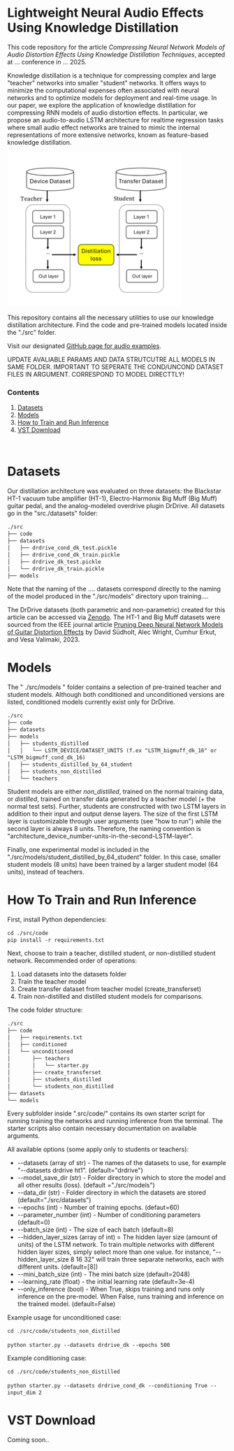 # Lightweight Neural Audio Effects Using Knowledge Distillation

This code repository for the article _Compressing Neural Network Models of Audio Distortion Effects Using Knowledge Distillation Techniques_, accepted at ... conference in ... 2025.

Knowledge distillation is a technique for compressing complex and large "teacher" networks into smaller "student" networks. It offers ways to minimize the computational expenses often associated with neural networks and to optimize models for deployment and real-time usage. In our paper, we explore the application of knowledge distillation for compressing RNN models of audio distortion effects. In particular, we propose an audio-to-audio LSTM architecture for realtime regression tasks where small audio effect networks are trained to mimic the internal representations of more extensive networks, known as feature-based knowledge distillation.

<div align="left">
 <img src="./fig/dk2.png" width="400">
</div>

This repository contains all the necessary utilities to use our knowledge distillation architecture. Find the code and pre-trained models located inside the "./src" folder.

Visit our designated [GitHub page for audio examples]().


UPDATE AVALIABLE PARAMS AND DATA STRUTCUTRE
ALL MODELS IN SAME FOLDER.
IMPORTANT TO SEPERATE THE COND/UNCOND DATASET FILES IN ARGUMENT. CORRESPOND TO MODEL DIRECTTLY!

<!-- Our distillation architecture was evaluated on three datasets, the Blackstar HT-1 vacuum tube amplifier (HT-1), Electro-Harmonix Big Muff (Big Muff) guitar pedal, and the analog-modeled overdrive plugin DrDrive.

Below are just a few non-parametric examples comparing our distilled student models against regular students networks (non-distilled).

**64 unit networks**
DrDrive - Target - Distilled - NonDistilled
HT-1 - Target - Distilled - NonDistilled

**8 unit networks**
Big Muff - Target - Distilled - NonDistilled -->

### Contents

1. [Datasets](#datasets)
2. [Models](#models)
3. [How to Train and Run Inference](#how-to-train-and-run-inference)
4. [VST Download](#vst-download)

<br/>

# Datasets

Our distillation architecture was evaluated on three datasets: the Blackstar HT-1 vacuum tube amplifier (HT-1), Electro-Harmonix Big Muff (Big Muff) guitar pedal, and the analog-modeled overdrive plugin DrDrive. All datasets go in the "src./datasets" folder:
```
./src
├── code
├── datasets
│   ├── drdrive_cond_dk_test.pickle
│   ├── drdrive_cond_dk_train.pickle
│   ├── drdrive_dk_test.pickle
│   └── drdrive_dk_train.pickle
├── models
```
Note that the naming of the .... datasets correspond directly to the naming of the model produced in the "./src/models" directory upon training....

The DrDrive datasets (both parametric and non-parametric) created for this article can be accessed via [Zenodo](https://doi.org/10.5281/zenodo.15222630). The HT-1 and Big Muff datasets were sourced from the IEEE journal article [Pruning Deep Neural Network Models of Guitar Distortion Effects](https://ieeexplore.ieee.org/abstract/document/9954902/) by David Südholt, Alec Wright, Cumhur Erkut, and Vesa Valimaki, 2023.

# Models

The " ./src/models " folder contains a selection of pre-trained teacher and student models. Although both conditioned and unconditioned versions are listed, conditioned models currently exist only for DrDrive.
```
./src
├── code
├── datasets
├── models
│   ├── students_distilled
│   │   └── LSTM_DEVICE/DATASET_UNITS (f.ex "LSTM_bigmuff_dk_16" or "LSTM_bigmuff_cond_dk_16)
│   ├── students_distilled_by_64_student
│   ├── students_non_distilled
│   └── teachers 
```
Student models are either *non_distilled*, trained on the normal training data, or *distilled*, trained on transfer data generated by a teacher model (+ the normal test sets). Further, students are constructed with two LSTM layers in addition to their input and output dense layers. The size of the first LSTM layer is customizable through user arguments (see "how to run") while the second layer is always 8 units. Therefore, the naming convention is "architecture_device_number-units-in-the-second-LSTM-layer".

Finally, one experimental model is included in the "./src/models/student_distilled_by_64_student" folder. In this case, smaller student models (8 units) have been trained by a larger student model (64 units), instead of teachers.

# How To Train and Run Inference 

First, install Python dependencies:
```
cd ./src/code
pip install -r requirements.txt
```
Next, choose to train a teacher, distilled student, or non-distilled student network. Recommended order of operations:
1. Load datasets into the datasets folder
2. Train the teacher model
3. Create transfer dataset from teacher model (create_transferset)
4. Train non-distilled and distilled student models for comparisons.

The code folder structure:
```
./src
├── code    
│   ├── requirements.txt
│   ├── conditioned
│   └── unconditioned  
│       ├── teachers
│       │   └── starter.py
│       ├── create_transferset 
│       ├── students_distilled 
│       └── students_non_distilled
├── datasets
└── models
``` 
Every subfolder inside ".src/code/" contains its own starter script for running training the networks and running inference from the terminal. The starter scripts also contain necessary documentation on available arguments.

All available options (some apply only to students or teachers): 
* --datasets (array of str) - The names of the datasets to use, for example "--datasets drdrive ht1". (default="drdrive") 
* --model_save_dir (str) - Folder directory in which to store the model and all other results (loss). (default ="./src/models")
* --data_dir (str) - Folder directory in which the datasets are stored (default="./src/datasets")
* --epochs (int) - Number of training epochs. (defaut=60)
* --parameter_number (int) - Number of conditioning parameters (default=0)
* --batch_size (int) - The size of each batch (default=8) 
* --hidden_layer_sizes (array of int) = The hidden layer size (amount of units) of the LSTM network. To train multiple networks with different hidden layer sizes, simply select more than one value. for instance, "--hidden_layer_size 8 16 32" will train three separate networks, each with different units. (default=[8])
* --mini_batch_size (int) - The mini batch size (default=2048) 
* --learning_rate (float) - the initial learning rate (default=3e-4)
* --only_inference (bool) - When True, skips training and runs only inference on the pre-model. When False, runs training and inference on the trained model. (default=False)

Example usage for unconditioned case: 
```
cd ./src/code/students_non_distilled

python starter.py --datasets drdrive_dk --epochs 500
``` 
Example conditioning case:
```
cd ./src/code/students_non_distilled

python starter.py --datasets drdrive_cond_dk --conditioning True --input_dim 2 
``` 

# VST Download

Coming soon..

<!-- aleks try with neutone
ricc with other. -->
